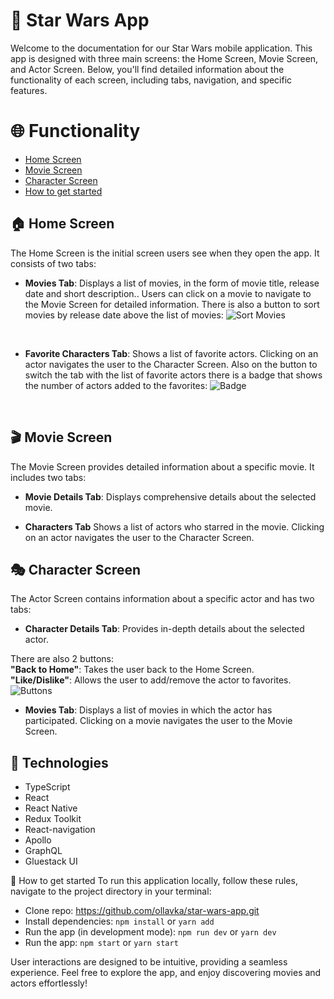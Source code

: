 # 🚀 Star Wars App
Welcome to the documentation for our Star Wars mobile application. This app is designed with three main screens: the Home Screen, Movie Screen, and Actor Screen. Below, you'll find detailed information about the functionality of each screen, including tabs, navigation, and specific features.

# 🌐 Functionality
* [Home Screen](#home-screen) 
* [Movie Screen](#movie-screen)
* [Character Screen](#character-screen)
* [How to get started](#start)

<span id="home-screen"></span>

## 🏠 Home Screen
The Home Screen is the initial screen users see when they open the app. It consists of two tabs:

* **Movies Tab**:
Displays a list of movies, in the form of movie title, release date and short description.. Users can click on a movie to navigate to the Movie Screen for detailed information. There is also a button to sort movies by release date above the list of movies:
![Sort Movies](https://img001.prntscr.com/file/img001/A2qQQMcjTC-rpoCRNT36mA.png)
<br />

* **Favorite Characters Tab**:
Shows a list of favorite actors. Clicking on an actor navigates the user to the Character Screen. Also on the button to switch the tab with the list of favorite actors there is a badge that shows the number of actors added to the favorites:
![Badge](https://img001.prntscr.com/file/img001/gBu9SGKVRFOEkAC8HpS-vQ.png)
<br />

<span id="movie-screen"></span>

## 🎬 Movie Screen
The Movie Screen provides detailed information about a specific movie. It includes two tabs:

* **Movie Details Tab**:
Displays comprehensive details about the selected movie.

* **Characters Tab**
Shows a list of actors who starred in the movie. Clicking on an actor navigates the user to the Character Screen.


<span id="actor-screen"></span>

## 🎭 Character Screen
The Actor Screen contains information about a specific actor and has two tabs:

* **Character Details Tab**:
Provides in-depth details about the selected actor.

There are also 2 buttons:<br />
**"Back to Home"**: Takes the user back to the Home Screen.<br />
**"Like/Dislike"**: Allows the user to add/remove the actor to favorites.<br />
![Buttons](https://img001.prntscr.com/file/img001/PW9NcdJ1SseHduE0eYfiAQ.png)

* **Movies Tab**:
Displays a list of movies in which the actor has participated. Clicking on a movie navigates the user to the Movie Screen.

## 💫 Technologies
* TypeScript
* React
* React Native
* Redux Toolkit
* React-navigation
* Apollo
* GraphQL
* Gluestack UI

<span id="start"></span>

🏃 How to get started
To run this application locally, follow these rules, navigate to the project directory in your terminal:

* Clone repo: https://github.com/ollavka/star-wars-app.git<br />
* Install dependencies: ``npm install`` or ``yarn add``<br />
* Run the app (in development mode): ``npm run dev`` or ``yarn dev``<br />
* Run the app: ``npm start`` or ``yarn start``<br />

User interactions are designed to be intuitive, providing a seamless experience.
Feel free to explore the app, and enjoy discovering movies and actors effortlessly!